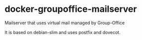 # docker-groupoffice-mailserver
Mailserver that uses virtual mail managed by Group-Office

It is based on debian-slim and uses postfix and dovecot.
